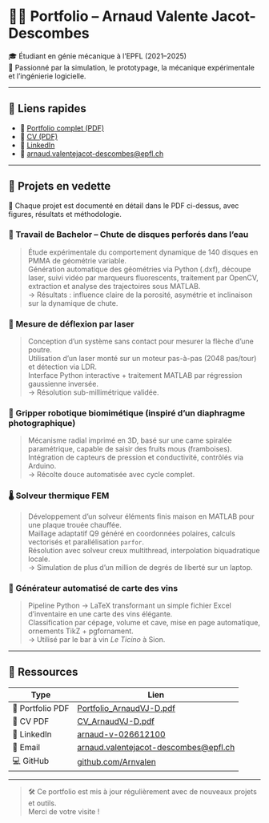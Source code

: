 # 👨‍💻 Portfolio – Arnaud Valente Jacot-Descombes

🎓 Étudiant en génie mécanique à l’EPFL (2021–2025)  
🚀 Passionné par la simulation, le prototypage, la mécanique expérimentale et l’ingénierie logicielle.

---

## 🔗 Liens rapides

- 📄 [Portfolio complet (PDF)](https://raw.githubusercontent.com/Arnvalen/Portfolio/main/Portfolio_ArnaudVJ-D.pdf)
- 📄 [CV (PDF)](https://raw.githubusercontent.com/Arnvalen/Portfolio/main/CV_ArnaudVJ-D.pdf)
- 🔗 [LinkedIn](https://www.linkedin.com/in/arnaud-v-026612100)
- 📧 [arnaud.valentejacot-descombes@epfl.ch](mailto:arnaud.valentejacot-descombes@epfl.ch)

---

## 📁 Projets en vedette

🧠 Chaque projet est documenté en détail dans le PDF ci-dessus, avec figures, résultats et méthodologie.

### 🔬 Travail de Bachelor – Chute de disques perforés dans l’eau
> Étude expérimentale du comportement dynamique de 140 disques en PMMA de géométrie variable.  
> Génération automatique des géométries via Python (.dxf), découpe laser, suivi vidéo par marqueurs fluorescents, traitement par OpenCV, extraction et analyse des trajectoires sous MATLAB.  
> → Résultats : influence claire de la porosité, asymétrie et inclinaison sur la dynamique de chute.

### 📡 Mesure de déflexion par laser
> Conception d’un système sans contact pour mesurer la flèche d’une poutre.  
> Utilisation d’un laser monté sur un moteur pas-à-pas (2048 pas/tour) et détection via LDR.  
> Interface Python interactive + traitement MATLAB par régression gaussienne inversée.  
> → Résolution sub-millimétrique validée.

### 🤖 Gripper robotique biomimétique (inspiré d’un diaphragme photographique)
> Mécanisme radial imprimé en 3D, basé sur une came spiralée paramétrique, capable de saisir des fruits mous (framboises).  
> Intégration de capteurs de pression et conductivité, contrôlés via Arduino.  
> → Récolte douce automatisée avec cycle complet.

### 🌡️ Solveur thermique FEM
> Développement d’un solveur éléments finis maison en MATLAB pour une plaque trouée chauffée.  
> Maillage adaptatif Q9 généré en coordonnées polaires, calculs vectorisés et parallélisation `parfor`.  
> Résolution avec solveur creux multithread, interpolation biquadratique locale.  
> → Simulation de plus d’un million de degrés de liberté sur un laptop.

### 🍷 Générateur automatisé de carte des vins
> Pipeline Python → LaTeX transformant un simple fichier Excel d’inventaire en une carte des vins élégante.  
> Classification par cépage, volume et cave, mise en page automatique, ornements TikZ + pgfornament.  
> → Utilisé par le bar à vin *Le Ticino* à Sion.

---

## 📎 Ressources

| Type | Lien |
|------|------|
| 📄 Portfolio PDF | [Portfolio_ArnaudVJ-D.pdf](https://raw.githubusercontent.com/Arnvalen/Portfolio/main/Portfolio_ArnaudVJ-D.pdf) |
| 📄 CV PDF        | [CV_ArnaudVJ-D.pdf](https://raw.githubusercontent.com/Arnvalen/Portfolio/main/CV_ArnaudVJ-D.pdf) |
| 🔗 LinkedIn      | [arnaud-v-026612100](https://www.linkedin.com/in/arnaud-v-026612100) |
| 📨 Email         | [arnaud.valentejacot-descombes@epfl.ch](mailto:arnaud.valentejacot-descombes@epfl.ch) |
| 💻 GitHub        | [github.com/Arnvalen](https://github.com/Arnvalen) |

---

> 🛠️ Ce portfolio est mis à jour régulièrement avec de nouveaux projets et outils.  
> Merci de votre visite !
